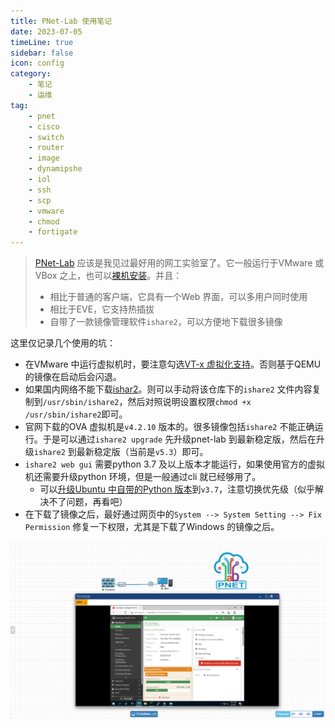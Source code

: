 ```yaml
---
title: PNet-Lab 使用笔记 
date: 2023-07-05
timeLine: true
sidebar: false  
icon: config
category:  
    - 笔记  
    - 运维      
tag:   
    - pnet  
    - cisco  
    - switch  
    - router  
    - image  
    - dynamipshe  
    - iol  
    - ssh  
    - scp  
    - vmware  
    - chmod  
    - fortigate
---  
```


> [PNet-Lab](https://www.pnetlab.com/) 应该是我见过最好用的网工实验室了。它一般运行于VMware 或VBox 之上，也可以[裸机安装](https://www.pnetlab.com/pages/documentation?slug=install-bare-metal)。并且：  
> - 相比于普通的客户端，它具有一个Web 界面，可以多用户同时使用  
> - 相比于EVE，它支持热插拔   
> - 自带了一款镜像管理软件`ishare2`，可以方便地下载很多镜像  

这里仅记录几个使用的坑：  
- 在VMware 中运行虚拟机时，要注意勾选[VT-x 虚拟化支持](https://www.pnetlab.com/pages/documentation?slug=install-PNETlab)。否则基于QEMU 的镜像在启动后会闪退。  
- 如果国内网络不能下载[ishar2](https://github.com/pnetlabrepo/ishare2)。则可以手动将该仓库下的`ishare2` 文件内容复制到`/usr/sbin/ishare2`，然后对照说明设置权限`chmod +x /usr/sbin/ishare2`即可。  
- 官网下载的OVA 虚拟机是`v4.2.10` 版本的。很多镜像包括`ishare2` 不能正确运行。于是可以通过`ishare2 upgrade` 先升级pnet-lab 到最新稳定版，然后在升级`ishare2` 到最新稳定版（当前是`v5.3`）即可。  
- `ishare2 web gui` 需要python 3.7 及以上版本才能运行，如果使用官方的虚拟机还需要升级python 环境，但是一般通过cli 就已经够用了。  
  - 可以[升级Ubuntu 中自带的Python 版本](https://blog.csdn.net/mbdong/article/details/127662406)到`v3.7`，注意切换优先级（似乎解决不了问题，再看吧）  
- 在下载了镜像之后，最好通过网页中的`System --> System Setting --> Fix Permission` 修复一下权限，尤其是下载了Windows 的镜像之后。  

![](./img/demo.png)
